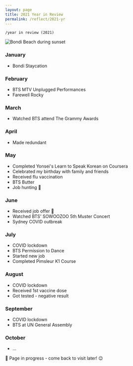 ```yaml
---
layout: page
title: 2021 Year in Review
permalink: /reflect/2021-yr
---
```


`/year in review (2021)`

<img src="/assets/2021-01-bondi-1.png" alt="Bondi Beach during sunset">

### January

- Bondi Staycation

### February

- BTS MTV Unplugged Performances
- Farewell Rocky

### March

- Watched BTS attend The Grammy Awards

### April

- Made redundant

### May

- Completed Yonsei's Learn to Speak Korean on Coursera
- Celebrated my birthday with family and friends
- Received flu vaccination
- BTS Butter
- Job hunting 👀

### June

- Received job offer 🎉
- Watched BTS' SOWOOZOO 5th Muster Concert
- Sydney COVID outbreak

### July

- COVID lockdown
- BTS Permission to Dance
- Started new job
- Completed Pimsleur K1 Course

### August

- COVID lockdown
- Received 1st vaccine dose
- Got tested - negative result

### September

- COVID lockdown
- BTS at UN General Assembly

### October

- ...

🚧 Page in progress - come back to visit later! 😉 

<style>
  .wrapper {
    max-width: 58em;
  }
</style>
